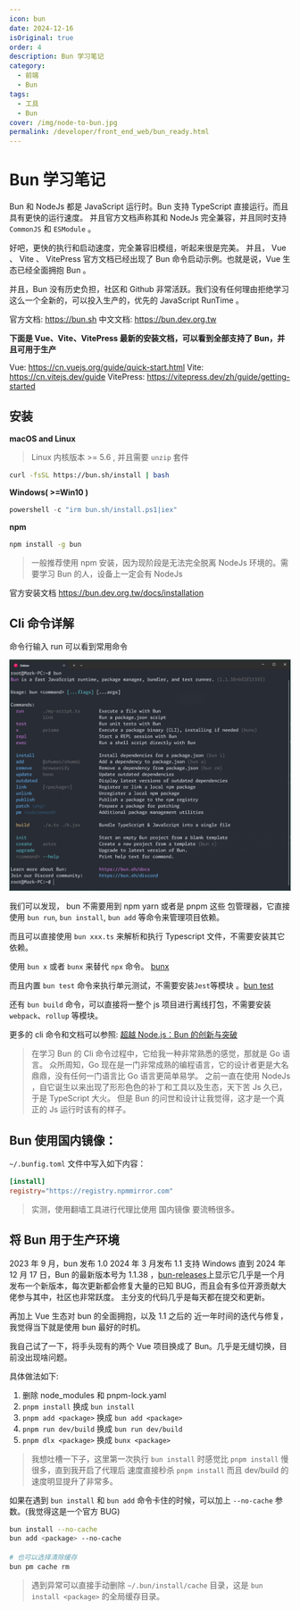 ```yaml
---
icon: bun
date: 2024-12-16
isOriginal: true
order: 4
description: Bun 学习笔记
category:
  - 前端
  - Bun
tags:
  - 工具
  - Bun
cover: /img/node-to-bun.jpg
permalink: /developer/front_end_web/bun_ready.html
---
```


# Bun 学习笔记

Bun 和 NodeJs 都是 JavaScript 运行时。Bun 支持 TypeScript 直接运行。而且具有更快的运行速度。
并且官方文档声称其和 NodeJs 完全兼容，并且同时支持 `CommonJS` 和 `ESModule` 。

好吧，更快的执行和启动速度，完全兼容旧模组，听起来很是完美。
并且， Vue 、 Vite 、 VitePress 官方文档已经出现了 Bun 命令启动示例。也就是说，Vue 生态已经全面拥抱 Bun 。

并且，Bun 没有历史负担，社区和 Github 非常活跃。我们没有任何理由拒绝学习这么一个全新的，可以投入生产的，优先的 JavaScript RunTime 。

官方文档: https://bun.sh
中文文档: https://bun.dev.org.tw

**下面是 Vue、Vite、VitePress 最新的安装文档，可以看到全部支持了 Bun，并且可用于生产**

Vue: https://cn.vuejs.org/guide/quick-start.html
Vite: https://cn.vitejs.dev/guide
VitePress: https://vitepress.dev/zh/guide/getting-started

## 安装

**macOS and Linux**

> Linux 内核版本 >= 5.6 , 并且需要 `unzip` 套件

```bash
curl -fsSL https://bun.sh/install | bash
```

**Windows( >=Win10 )**

```powershell
powershell -c "irm bun.sh/install.ps1|iex"
```

**npm**

```bash
npm install -g bun
```

> 一般推荐使用 npm 安装，因为现阶段是无法完全脱离 NodeJs 环境的。需要学习 Bun 的人，设备上一定会有 NodeJs

官方安装文档 https://bun.dev.org.tw/docs/installation

## Cli 命令详解

命令行输入 run 可以看到常用命令

![Bun命令](image/Bun命令.png)

我们可以发现， bun 不需要用到 npm yarn 或者是 pnpm 这些 包管理器，它直接使用
`bun run`, `bun install`, `bun add` 等命令来管理项目依赖。

而且可以直接使用 `bun xxx.ts` 来解析和执行 Typescript 文件，不需要安装其它依赖。

使用 `bun x` 或者 `bunx` 来替代 `npx` 命令。 [bunx](https://bun.dev.org.tw/docs/cli/bunx)

而且内置 `bun test` 命令来执行单元测试，不需要安装`Jest`等模块 。[bun test](https://bun.dev.org.tw/docs/cli/test)

还有 `bun build` 命令，可以直接将一整个 js 项目进行离线打包，不需要安装`webpack`、`rollup` 等模块。

更多的 cli 命令和文档可以参照: [超越 Node.js：Bun 的创新与突破](https://juejin.cn/post/7327479054952398887)

> 在学习 Bun 的 Cli 命令过程中，它给我一种非常熟悉的感觉，那就是 Go 语言。
> 众所周知，Go 现在是一门非常成熟的编程语言，它的设计者更是大名鼎鼎，没有任何一门语言比 Go 语言更简单易学。
> 之前一直在使用 NodeJs ，自它诞生以来出现了形形色色的补丁和工具以及生态，天下苦 Js 久已，于是 TypeScript 大火。
> 但是 Bun 的问世和设计让我觉得，这才是一个真正的 Js 运行时该有的样子。

## Bun 使用国内镜像：

`~/.bunfig.toml` 文件中写入如下内容：

```toml
[install]
registry="https://registry.npmmirror.com"
```

> 实测，使用翻墙工具进行代理比使用 国内镜像 要流畅很多。

## 将 Bun 用于生产环境

2023 年 9 月，bun 发布 1.0
2024 年 3 月发布 1.1 支持 Windows
直到 2024 年 12 月 17 日，Bun 的最新版本号为 1.1.38 ，[bun-releases](https://github.com/oven-sh/bun/releases)上显示它几乎是一个月发布一个新版本，每次更新都会修复大量的已知 BUG，而且会有多位开源贡献大佬参与其中，社区也非常跃度。
主分支的代码几乎是每天都在提交和更新。

再加上 Vue 生态对 bun 的全面拥抱，以及 1.1 之后的 近一年时间的迭代与修复，我觉得当下就是使用 bun 最好的时机。

我自己试了一下，将手头现有的两个 Vue 项目换成了 Bun。几乎是无缝切换，目前没出现啥问题。

具体做法如下:

1. 删除 node_modules 和 pnpm-lock.yaml
2. `pnpm install` 换成 `bun install`
3. `pnpm add <package>` 换成 `bun add <package>`
4. `pnpm run dev/build` 换成 `bun run dev/build`
5. `pnpm dlx <package>` 换成 `bunx <package>`

> 我想吐槽一下子，这里第一次执行 `bun install` 时感觉比 `pnpm install` 慢很多，直到我开启了代理后 速度直接秒杀 `pnpm install`
> 而且 dev/build 的速度明显提升了非常多。

如果在遇到 `bun install` 和 `bun add` 命令卡住的时候，可以加上 `--no-cache` 参数。(我觉得这是一个官方 BUG)

```bash
bun install --no-cache
bun add <package> --no-cache

# 也可以选择清除缓存
bun pm cache rm
```

> 遇到异常可以直接手动删除 `~/.bun/install/cache` 目录，这是 `bun install <package>` 的全局缓存目录。
